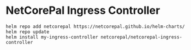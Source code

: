 
# NetCorePal Ingress Controller

```shell
helm repo add netcorepal https://netcorepal.github.io/helm-charts/
helm repo update
helm install my-ingress-controller netcorepal/netcorepal-ingress-controller
```
